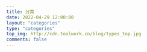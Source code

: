```yaml
---
title: 分类
date: 2022-04-29 12:00:00
layout: "categories"
type: "categories"
top_img: http://cdn.toolwork.cn/blog/types_top.jpg
comments: false
---
```

